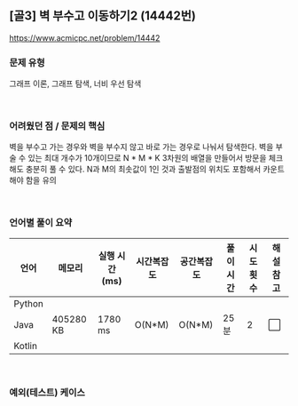 ## [골3] 벽 부수고 이동하기2 (14442번)

https://www.acmicpc.net/problem/14442

### 문제 유형

그래프 이론, 그래프 탐색, 너비 우선 탐색

<br>

### 어려웠던 점 / 문제의 핵심

벽을 부수고 가는 경우와 벽을 부수지 않고 바로 가는 경우로 나눠서 탐색한다.
벽을 부술 수 있는 최대 개수가 10개이므로 N * M * K 3차원의 배열을 만들어서 방문을 체크해도 충분히 풀 수 있다.
N과 M의 최솟값이 1인 것과 출발점의 위치도 포함해서 카운트해야 함을 유의

<br>

### 언어별 풀이 요약

| 언어   | 메모리    | 실행 시간(ms) | 시간복잡도 | 공간복잡도 | 풀이 시간 | 시도 횟수 | 해설 참고            |
| ------ | --------- | ------------- | ---------- | ---------- | --------- | --------- | -------------------- |
| Python |           |               |            |            |           |           |                      |
| Java   | 405280 KB | 1780 ms       | O(N*M)     | O(N*M)     | 25분      | 2         | :white_large_square: |
| Kotlin |           |               |            |            |           |           |                      |

<br>

### 예외(테스트) 케이스

```
```


